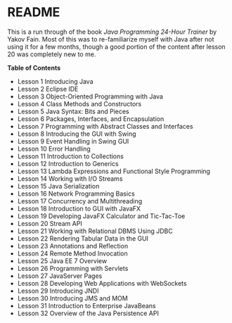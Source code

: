# README

This is a run through of the book *Java Programming 24-Hour Trainer* by 
Yakov Fain. Most of this was to re-familiarize myself with Java after not using
it for a few months, though a good portion of the content after lesson 20 was 
completely new to me.

**Table of Contents**
- Lesson 1 Introducing Java
- Lesson 2 Eclipse IDE
- Lesson 3 Object-Oriented Programming with Java
- Lesson 4 Class Methods and Constructors
- Lesson 5 Java Syntax: Bits and Pieces
- Lesson 6 Packages, Interfaces, and Encapsulation
- Lesson 7 Programming with Abstract Classes and Interfaces
- Lesson 8 Introducing the GUI with Swing
- Lesson 9 Event Handling in Swing GUI
- Lesson 10 Error Handling
- Lesson 11 Introduction to Collections
- Lesson 12 Introduction to Generics
- Lesson 13 Lambda Expressions and Functional Style Programming
- Lesson 14 Working with I/O Streams
- Lesson 15 Java Serialization
- Lesson 16 Network Programming Basics
- Lesson 17 Concurrency and Multithreading
- Lesson 18 Introduction to GUI with JavaFX
- Lesson 19 Developing JavaFX Calculator and Tic-Tac-Toe
- Lesson 20 Stream API
- Lesson 21 Working with Relational DBMS Using JDBC
- Lesson 22 Rendering Tabular Data in the GUI
- Lesson 23 Annotations and Reflection
- Lesson 24 Remote Method Invocation
- Lesson 25 Java EE 7 Overview
- Lesson 26 Programming with Servlets
- Lesson 27 JavaServer Pages
- Lesson 28 Developing Web Applications with WebSockets
- Lesson 29 Introducing JNDI
- Lesson 30 Introducing JMS and MOM
- Lesson 31 Introduction to Enterprise JavaBeans
- Lesson 32 Overview of the Java Persistence API
